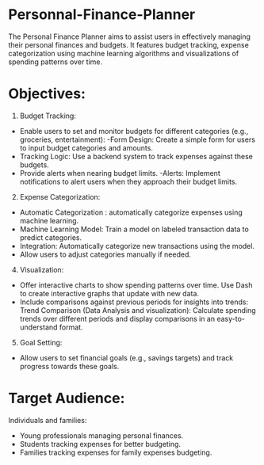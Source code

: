 # Personnal-Finance-Planner
The Personal Finance Planner aims to assist users in effectively managing their personal finances and budgets. It features budget tracking, expense categorization using machine learning algorithms and visualizations of spending patterns over time. 

# Objectives:
1.	Budget Tracking:
-	Enable users to set and monitor budgets for different categories (e.g., groceries, entertainment):
-Form Design: Create a simple form for users to input budget categories and amounts.
-	Tracking Logic: Use a backend system to track expenses against these budgets.
-	Provide alerts when nearing budget limits.
  -Alerts: Implement notifications to alert users when they approach their budget limits.

2.	Expense Categorization:
- Automatic Categorization : automatically categorize expenses using machine learning.
- Machine Learning Model: Train a model on labeled transaction data to predict categories.
-	Integration: Automatically categorize new transactions using the model.
-	Allow users to adjust categories manually if needed.
4.	Visualization:
-	Offer interactive charts to show spending patterns over time.
Use Dash to create interactive graphs that update with new data.
-	Include comparisons against previous periods for insights into trends:
Trend Comparison (Data Analysis and visualization): Calculate spending trends over different periods and display comparisons in an easy-to-understand format.

5.	Goal Setting:
-	Allow users to set financial goals (e.g., savings targets) and track progress towards these goals.

# Target Audience:
Individuals and families:
-	Young professionals managing personal finances.
-	Students tracking expenses for better budgeting.
-	Families tracking expenses for family expenses budgeting.

